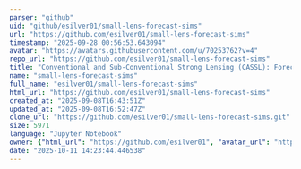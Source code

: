```yaml
---
parser: "github"
uid: "github/esilver01/small-lens-forecast-sims"
url: "https://github.com/esilver01/small-lens-forecast-sims"
timestamp: "2025-09-28 00:56:53.643094"
avatar: "https://avatars.githubusercontent.com/u/70253762?v=4"
repo_url: "https://github.com/esilver01/small-lens-forecast-sims"
title: "Conventional and Sub-Conventional Strong Lensing (CASSL): Forecasts and Simulations"
name: "small-lens-forecast-sims"
full_name: "esilver01/small-lens-forecast-sims"
html_url: "https://github.com/esilver01/small-lens-forecast-sims"
created_at: "2025-09-08T16:43:51Z"
updated_at: "2025-09-08T16:52:47Z"
clone_url: "https://github.com/esilver01/small-lens-forecast-sims.git"
size: 5971
language: "Jupyter Notebook"
owner: {"html_url": "https://github.com/esilver01", "avatar_url": "https://avatars.githubusercontent.com/u/70253762?v=4", "login": "esilver01", "type": "User"}
date: "2025-10-11 14:23:44.446538"
---
```

